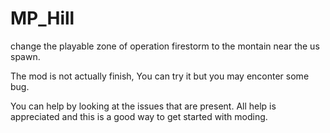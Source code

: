 # MP_Hill
change the playable zone of operation firestorm to the montain near the us spawn.

The mod is not actually finish, You can try it but you may enconter some bug.

You can help by looking at the issues that are present. All help is appreciated and this is a good way to get started with moding.
